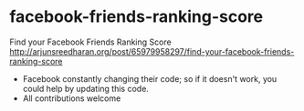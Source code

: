 facebook-friends-ranking-score
==============================

Find your Facebook Friends Ranking Score http://arjunsreedharan.org/post/65979958297/find-your-facebook-friends-ranking-score


* Facebook constantly changing their code; so if it doesn't work, you could help by updating this code.
* All contributions welcome

